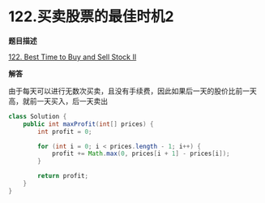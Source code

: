 # 122.买卖股票的最佳时机2

**题目描述**

[122. Best Time to Buy and Sell Stock II](https://leetcode-cn.com/problems/best-time-to-buy-and-sell-stock-ii/)

**解答**

由于每天可以进行无数次买卖，且没有手续费，因此如果后一天的股价比前一天高，就前一天买入，后一天卖出

```java
class Solution {
    public int maxProfit(int[] prices) {
        int profit = 0;

        for (int i = 0; i < prices.length - 1; i++) {
            profit += Math.max(0, prices[i + 1] - prices[i]);
        }

        return profit;
    }
}
```